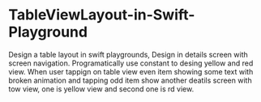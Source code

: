 # TableViewLayout-in-Swift-Playground
Design a table layout in swift playgrounds, Design in details screen with screen navigation.
Programatically use constant to desing yellow and red view.
When user tappign on table view even item showing some text with broken animation and tapping odd item show another deatils screen with tow view, one is yellow view and second one is rd view.
